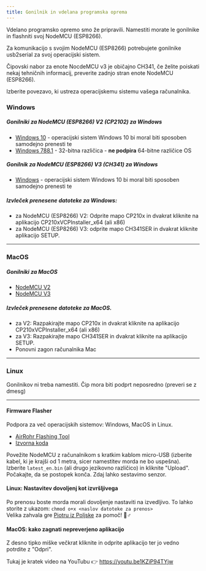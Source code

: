 ```yaml
---
title: Gonilnik in vdelana programska oprema
---
```


Vdelano programsko opremo smo že pripravili. Namestiti morate le gonilnike in flashniti svoj NodeMCU (ESP8266).

Za komunikacijo s svojim NodeMCU (ESP8266) potrebujete gonilnike usb2serial za svoj operacijski sistem.

Čipovski nabor za enote NocdeMCU v3 je običajno CH341, če želite poiskati nekaj tehničnih informacij, preverite zadnjo stran enote NodeMCU (ESP8266).

Izberite povezavo, ki ustreza operacijskemu sistemu vašega računalnika.

### Windows

##### Gonilniki za NodeMCU (ESP8266) V2 (CP2102) za Windows
* [Windows 10](https://www.silabs.com/documents/public/software/CP210x_Universal_Windows_Driver.zip) - operacijski sistem Windows 10 bi moral biti sposoben samodejno prenesti te
* [Windows 788.1](https://www.silabs.com/documents/public/software/CP210x_Windows_Drivers.zip) - 32-bitna različica - **ne podpira** 64-bitne različice OS

##### Gonilnik za NodeMCU (ESP8266) V3 (CH341) za Windows
* [Windows](http://www.wch.cn/downloads/file/5.html) - operacijski sistem Windows 10 bi moral biti sposoben samodejno prenesti te

##### Izvleček prenesene datoteke za Windows:
* za NodeMCU (ESP8266) V2: Odprite mapo CP210x in dvakrat kliknite na aplikacijo CP210xVCPInstaller_x64 (ali x86)
* za NodeMCU (ESP8266) V3: odprite mapo CH341SER in dvakrat kliknite aplikacijo SETUP.

---

### MacOS

##### Gonilniki za MacOS
* [NodeMCU V2](https://www.silabs.com/documents/public/software/Mac_OSX_VCP_Driver.zip)
* [NodeMCU V3](http://www.wch.cn/downloads/file/178.html)

##### Izvleček prenesene datoteke za MacOS.
* za V2: Razpakirajte mapo CP210x in dvakrat kliknite na aplikacijo CP210xVCPInstaller_x64 (ali x86)
* za V3: Razpakirajte mapo CH341SER in dvakrat kliknite na aplikacijo SETUP.
* Ponovni zagon računalnika Mac

---

### Linux
Gonilnikov ni treba namestiti. Čip mora biti podprt neposredno (preveri se z dmesg)

---
#### Firmware Flasher
Podpora za več operacijskih sistemov: Windows, MacOS in Linux.

* [AirRohr Flashing Tool](http://firmware.sensor.community/airrohr/flashing-tool/)
* [Izvorna koda](https://github.com/opendata-stuttgart/airrohr-firmware-flasher/)

Povežite NodeMCU z računalnikom s kratkim kablom micro-USB (izberite kabel, ki je krajši od 1 metra, sicer namestitev morda ne bo uspešna). Izberite `latest_en.bin` (ali drugo jezikovno različico) in kliknite "Upload".
Počakajte, da se postopek konča. Zdaj lahko sestavimo senzor.

#### Linux: Nastavitev dovoljenj kot izvršljivega
Po prenosu boste morda morali dovoljenje nastaviti na izvedljivo. To lahko storite z ukazom: `chmod o+x <naslov datoteke za prenos>`
<br>
Velika zahvala gre [Piotru iz Poljske](https://dropbox.inf.re) za pomoč! 🙋♂️

#### MacOS: kako zagnati nepreverjeno aplikacijo
Z desno tipko miške večkrat kliknite in odprite aplikacijo ter jo vedno potrdite z "Odpri".

Tukaj je kratek video na YouTubu 👉 https://youtu.be1KZiP94TYjw




